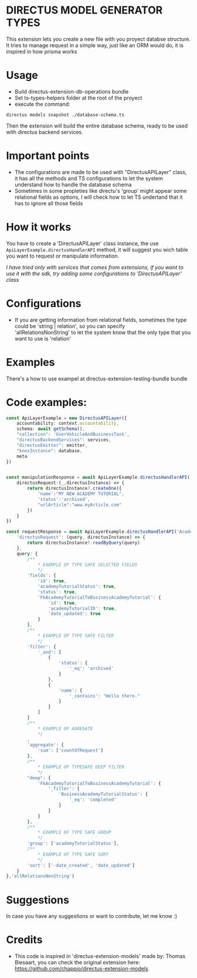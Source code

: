# DIRECTUS MODEL GENERATOR TYPES
This extension lets you create a new file with you proyect databse structure.
It tries to manage request in a simple way, just like an ORM would do, it is inspired in how prisma works

# Usage
- Build directus-extension-db-operations bundle 
- Set ts-types-helpers folder at the root of the proyect
- execute the command:

```
directus models snapshot ./database-schema.ts
```

Then the extension will build the entire database schema, ready to be used with directus backend services.

# Important points
- The configurations are made to be used with "DirectusAPILayer" class, it has all the methods and TS configurations
to let the system understand how to handle the database schema
- Sometimes in some propieties like directu's 'group' might appear some relational fields as options, I will check how
to let TS undertand that it has to ignore all those fields

# How it works
You have to create a 'DirectusAPILayer' class instance, the use `ApiLayerExample.directusHandlerAPI` method,
it will suggest you wich table you want to request or manipulate information.

*I have tried only with services that comes from extensions, if you want to use it with the sdk, try adding some configurations to
'DirectusAPILayer' class*

# Configurations
- If you are getting information from relational fields, sometimes the type could be 'string | relation', so you can specify  
'allRelationsNonString' to let the system know that the only type that you want to use is 'relation'

# Examples
There's a how to use exampel at directus-extension-testing-bundle bundle

# Code examples:

```typescript
const ApiLayerExample = new DirectusAPILayer({
    accountability: context.accountability,
    schema: await getSchema(),
    "collection": 'UserVehicleAndBusinessTask',
    "directusBackendServices": services,
    "directusEmitter": emitter,
    "knexInstance": database,
    meta
})


const manipulationResponse = await ApiLayerExample.directusHandlerAPI('AcademyTutorial',{
    directusRequest:(_,directusInstance) => {
        return directusInstance?.createOne({
            'name':"MY NEW ACADEMY TUTORIAL",
            'status':'archived',
            "urlArticle":"www.myArticle.com"
        })
    }
})

const requestResponse = await ApiLayerExample.directusHandlerAPI('AcademyTutorial', {
    'directusRequest': (query, directusInstance) => {
        return directusInstance?.readByQuery(query)
    },
    query: {
        /**
            * EXAMPLE OF TYPE SAFE SELECTED FIELDS
            */
        'fields': {
            'id': true,
            'academyTutorialStatus': true,
            'status': true,
            'FkAcademyTutorialToBusinessAcademyTutorial': {
                'id': true,
                'academyTutorialID': true,
                'date_updated': true
            }
        },
        /**
            * EXAMPLE OF TYPE SAFE FILTER
            */
        'filter': {
            '_and': [
                {
                    'status': {
                        '_eq': 'archived'
                    }
                },
                {
                    'name': {
                        '_contains': "Hello there."
                    }
                }
            ]
        }
        /**
            * EXAMPLE OF AGREGATE
            */
        ,
        'aggregate': {
            'sum': ['countOfRequest']
        },
        /**
            * EXAMPLE OF TYPESAFE DEEP FILTER
            */
        "deep": {
            'FkAcademyTutorialToBusinessAcademyTutorial': {
                '_filter': {
                    'BusinessAcademyTutorialStatus': {
                        '_eq': 'completed'
                    }
                }
            }
        },
        /**
            * EXAMPLE OF TYPE SAFE GROUP
            */
        'group': ['academyTutorialStatus'],
        /**
            * EXAMPLE OF TYPE SAFE SORT
            */
        'sort': ['-date_created', 'date_updated']
    }
},'allRelationsNonString')
```


# Suggestions
In case you have any suggestions or want to contribute, let me know :)

# Credits
- This code is inspired in 'directus-extension-models' made by: Thomas Biesaart, you can check the original extension here: 
https://github.com/chappio/directus-extension-models

